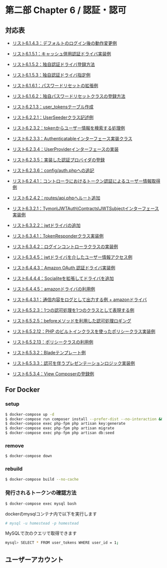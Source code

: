 # 第二部 Chapter 6 / 認証・認可
 
## 対応表
 
 - [リスト6.1.4.3：デフォルトのログイン後の動作変更例](app/Http/Controllers/Auth/RegisterController.php)
 - [リスト6.1.5.1：キャッシュ併用認証ドライバ実装例](app/Auth/CacheUserProvider.php)
 - [リスト6.1.5.2：独自認証ドライバ登録方法](app/Providers/AuthServiceProvider.php)
 - [リスト6.1.5.3：独自認証ドライバ指定例](config/auth.php)
 - [リスト6.1.6.1：パスワードリセットの拡張例](app/Auth/Passwords/PasswordManager.php)
 - [リスト6.1.6.2：独自パスワードリセットクラスの登録方法](app/Providers/PasswordServiceProvider.php)
 
 - [リスト6.2.1.3：user_tokensテーブル作成](database/migrations/2018_09_01_180935_create_user_tokens_table.php)
 - [リスト6.2.2.1：UserSeederクラス記述例](database/seeds/UserSeeder.php)
 - [リスト6.2.3.2：tokenからユーザー情報を検索する処理例](app/DataProvider/Database/UserToken.php)
 - [リスト6.2.3.3：Authenticatableインターフェース実装クラス](app/Entity/User.php)
 - [リスト6.2.3.4：UserProviderインターフェースの実装](app/Auth/UserTokenProvider.php)
 - [リスト6.2.3.5：実装した認証プロバイダの登録](app/Providers/AuthServiceProvider.php)
 - [リスト6.2.3.6：config/auth.phpへの追記](config/auth.php)
 - [リスト6.2.4.1：コントローラにおけるトークン認証によるユーザー情報取得例](app/Http/Controllers/UserAction.php)
 - [リスト6.2.4.2：routes/api.phpへルート追加](routes/api.php)
 
 - [リスト6.3.2.1：Tymon\JWTAuth\Contracts\JWTSubjectインターフェース実装例](app/User.php)
 - [リスト6.3.2.2：jwtドライバの追加](config/auth.php)
 - [リスト6.3.4.1：TokenResponderクラス実装例](app/Http/Responder/TokenResponder.php)
 - [リスト6.3.4.2：ログインコントローラクラスの実装例](app/Http/Controllers/User/LoginAction.php)
 - [リスト6.3.4.5：jwtドライバを介したユーザー情報アクセス例](app/Http/Controllers/User/Jwt/RetrieveAction.php)
 
 - [リスト6.4.4.3：Amazon OAuth 認証ドライバ実装例](app/Foundation/Socialite/AmazonProvider.php)
 - [リスト6.4.4.4：Socialiteを拡張してドライバを追加](app/Providers/SocialiteServiceProvider.php)
 - [リスト6.4.4.5：amazonドライバの利用例](app/Http/Controllers/Register/RegisterAction.php)
 - [リスト6.4.3.1：通信内容をログとして出力する例 + amazonドライバ](app/Http/Controllers/Register/CallbackAction.php)
 
 - [リスト6.5.2.3：1つの認可処理を1つのクラスとして表現する例](app/Gate/UserAccess.php)
 - [リスト6.5.2.5：beforeメソッドを利用した認可処理ロギング](app/Providers/AuthServiceProvider.php)
 - [リスト6.5.2.12：PHP のビルトインクラスを使ったポリシークラス実装例](app/Policies/ContentPolicy.php)
 - [リスト6.5.2.13：ポリシークラスの利用例](app/Http/Controllers/User/RetrieveAction.php)
 
 - [リスト6.5.3.2：Bladeテンプレート例](resources/views/hello.blade.php)
 - [リスト6.5.3.3：認可を伴うプレゼンテーションロジック実装例](app/Foundation/ViewComposer/PolicyComposer.php)
 - [リスト6.5.3.4：View Composerの登録例](app/Providers/AppServiceProvider.php)
 
## For Docker

### setup 

```bash
$ docker-compose up -d
$ docker-compose run composer install --prefer-dist --no-interaction && composer app-setup
$ docker-compose exec php-fpm php artisan key:generate
$ docker-compose exec php-fpm php artisan migrate
$ docker-compose exec php-fpm php artisan db:seed
```

### remove

```bash
$ docker-compose down
```

### rebuild 

```bash
$ docker-compose build --no-cache
```

### 発行されるトークンの確認方法

```bash
$ docker-compose exec mysql bash
```

dockerのmysqlコンテナ内で以下を実行します

```bash
# mysql -u homestead -p homestead
```

MySQLで次のクエリで取得できます

```bash
mysql> SELECT * FROM user_tokens WHERE user_id = 1;
```


## ユーザーアカウント

